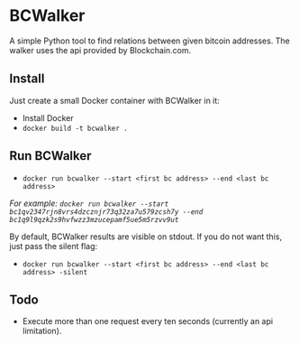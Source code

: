 # BCWalker
A simple Python tool to find relations between given bitcoin addresses. The walker uses the api provided by Blockchain.com.

## Install
Just create a small Docker container with BCWalker in it:
- Install Docker
- `docker build -t bcwalker .`

## Run BCWalker
- `docker run bcwalker --start <first bc address> --end <last bc address>`

<i>For example: `docker run bcwalker --start bc1qv2347rjn8vrs4dzcznjr73q32za7u579zcsh7y --end bc1q9l9qzk2s9hvfwzz3mzucepamf5ue5m5rzvv9ut`</i>

By default, BCWalker results are visible on stdout. If you do not want this, just pass the silent flag:
- `docker run bcwalker --start <first bc address> --end <last bc address> -silent`

## Todo
- Execute more than one request every ten seconds (currently an api limitation).